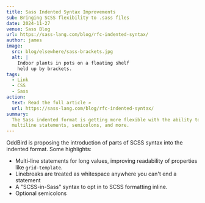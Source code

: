 ```yaml
---
title: Sass Indented Syntax Improvements
sub: Bringing SCSS flexibility to .sass files
date: 2024-11-27
venue: Sass Blog
url: https://sass-lang.com/blog/rfc-indented-syntax/
author: james
image:
  src: blog/elsewhere/sass-brackets.jpg
  alt: |
    Indoor plants in pots on a floating shelf
    held up by brackets.
tags:
  - Link
  - CSS
  - Sass
action:
  text: Read the full article »
  url: https://sass-lang.com/blog/rfc-indented-syntax/
summary:
  The Sass indented format is getting more flexible with the ability to have
  multiline statements, semicolons, and more.
---
```


OddBird is proposing the introduction of parts of SCSS syntax into the
indented format. Some highlights:

- Multi-line statements for long values, improving readability of properties
  like `grid-template`.
- Linebreaks are treated as whitespace anywhere you can't end a statement
- A "SCSS-in-Sass" syntax to opt in to SCSS formatting inline.
- Optional semicolons
